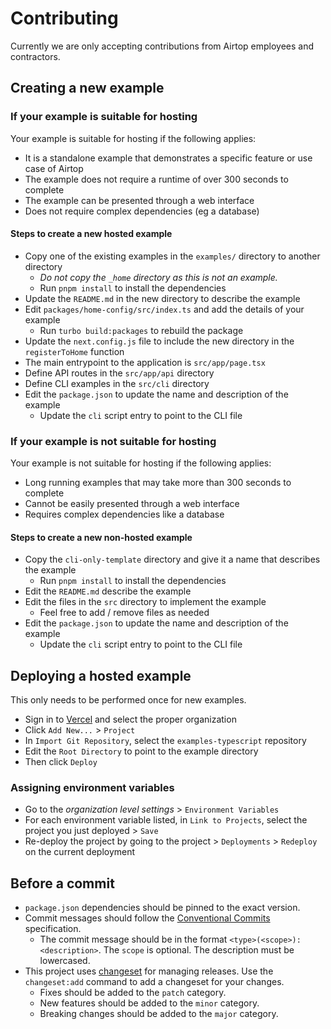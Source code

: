 # Contributing

Currently we are only accepting contributions from Airtop employees and contractors.

## Creating a new example

### If your example is suitable for hosting

Your example is suitable for hosting if the following applies:

- It is a standalone example that demonstrates a specific feature or use case of Airtop
- The example does not require a runtime of over 300 seconds to complete
- The example can be presented through a web interface
- Does not require complex dependencies (eg a database)

#### Steps to create a new hosted example

- Copy one of the existing examples in the `examples/` directory to another directory
  * *Do not copy the `_home` directory as this is not an example.*
  * Run `pnpm install` to install the dependencies
- Update the `README.md` in the new directory to describe the example
- Edit `packages/home-config/src/index.ts` and add the details of your example
  * Run `turbo build:packages` to rebuild the package
- Update the `next.config.js` file to include the new directory in the `registerToHome` function
- The main entrypoint to the application is `src/app/page.tsx`
- Define API routes in the `src/app/api` directory
- Define CLI examples in the `src/cli` directory
- Edit the `package.json` to update the name and description of the example
  * Update the `cli` script entry to point to the CLI file

### If your example is not suitable for hosting

Your example is not suitable for hosting if the following applies:

- Long running examples that may take more than 300 seconds to complete
- Cannot be easily presented through a web interface
- Requires complex dependencies like a database

#### Steps to create a new non-hosted example

- Copy the `cli-only-template` directory and give it a name that describes the example
  * Run `pnpm install` to install the dependencies
- Edit the `README.md` describe the example
- Edit the files in the `src` directory to implement the example
  * Feel free to add / remove files as needed
- Edit the `package.json` to update the name and description of the example
  * Update the `cli` script entry to point to the CLI file

## Deploying a hosted example

This only needs to be performed once for new examples.

- Sign in to [Vercel](https://vercel.com/) and select the proper organization
- Click `Add New...` > `Project`
- In `Import Git Repository`, select the `examples-typescript` repository
- Edit the `Root Directory` to point to the example directory
- Then click `Deploy`

### Assigning environment variables

- Go to the *organization level settings* > `Environment Variables`
- For each environment variable listed, in `Link to Projects`, select the project you just deployed > `Save`
- Re-deploy the project by going to the project > `Deployments` > `Redeploy` on the current deployment

## Before a commit

- `package.json` dependencies should be pinned to the exact version. 
- Commit messages should follow the [Conventional Commits](https://www.conventionalcommits.org/en/v1.0.0/) specification.
    * The commit message should be in the format `<type>(<scope>): <description>`. The `scope` is optional. The description must be lowercased.
- This project uses [changeset](https://github.com/changesets/changesets) for managing releases. Use the `changeset:add` 
command to add a changeset for your changes.
    * Fixes should be added to the `patch` category.
    * New features should be added to the `minor` category.
    * Breaking changes should be added to the `major` category.

